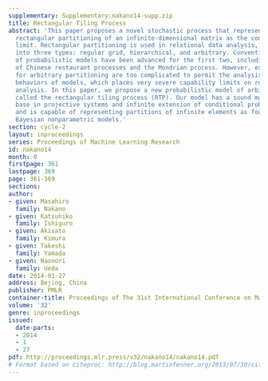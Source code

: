 ```yaml
---
supplementary: Supplementary:nakano14-supp.zip
title: Rectangular Tiling Process
abstract: 'This paper proposes a novel stochastic process that represents the arbitrary
  rectangular partitioning of an infinite-dimensional matrix as the conditional projective
  limit. Rectangular partitioning is used in relational data analysis, and is classified
  into three types: regular grid, hierarchical, and arbitrary. Conventionally, a variety
  of probabilistic models have been advanced for the first two, including the product
  of Chinese restaurant processes and the Mondrian process. However, existing models
  for arbitrary partitioning are too complicated to permit the analysis of the statistical
  behaviors of models, which places very severe capability limits on relational data
  analysis. In this paper, we propose a new probabilistic model of arbitrary partitioning
  called the rectangular tiling process (RTP). Our model has a sound mathematical
  base in projective systems and infinite extension of conditional probabilities,
  and is capable of representing partitions of infinite elements as found in ordinary
  Bayesian nonparametric models.'
section: cycle-2
layout: inproceedings
series: Proceedings of Machine Learning Research
id: nakano14
month: 0
firstpage: 361
lastpage: 369
page: 361-369
sections: 
author:
- given: Masahiro
  family: Nakano
- given: Katsuhiko
  family: Ishiguro
- given: Akisato
  family: Kimura
- given: Takeshi
  family: Yamada
- given: Naonori
  family: Ueda
date: 2014-01-27
address: Bejing, China
publisher: PMLR
container-title: Proceedings of The 31st International Conference on Machine Learning
volume: '32'
genre: inproceedings
issued:
  date-parts:
  - 2014
  - 1
  - 27
pdf: http://proceedings.mlr.press/v32/nakano14/nakano14.pdf
# Format based on citeproc: http://blog.martinfenner.org/2013/07/30/citeproc-yaml-for-bibliographies/
---
```

